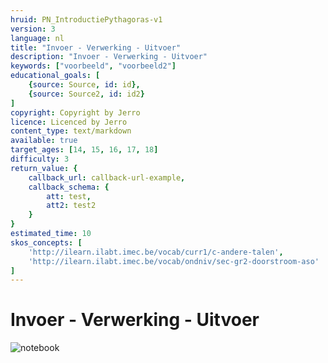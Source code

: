 ```yaml
---
hruid: PN_IntroductiePythagoras-v1
version: 3
language: nl
title: "Invoer - Verwerking - Uitvoer"
description: "Invoer - Verwerking - Uitvoer"
keywords: ["voorbeeld", "voorbeeld2"]
educational_goals: [
    {source: Source, id: id}, 
    {source: Source2, id: id2}
]
copyright: Copyright by Jerro
licence: Licenced by Jerro
content_type: text/markdown
available: true
target_ages: [14, 15, 16, 17, 18]
difficulty: 3
return_value: {
    callback_url: callback-url-example,
    callback_schema: {
        att: test,
        att2: test2
    }
}
estimated_time: 10
skos_concepts: [
    'http://ilearn.ilabt.imec.be/vocab/curr1/c-andere-talen', 
    'http://ilearn.ilabt.imec.be/vocab/ondniv/sec-gr2-doorstroom-aso'
]
---
```


# Invoer - Verwerking - Uitvoer

![notebook](@learning-object/PN_IntroductiePythagorasM-v1/nl/3)